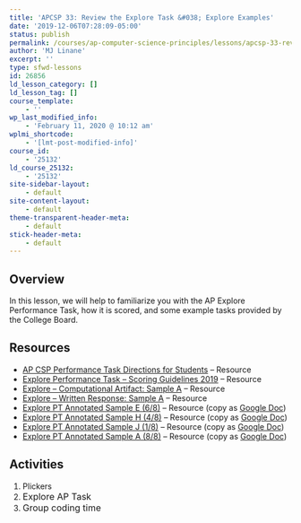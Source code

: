 ```yaml
---
title: 'APCSP 33: Review the Explore Task &#038; Explore Examples'
date: '2019-12-06T07:28:09-05:00'
status: publish
permalink: /courses/ap-computer-science-principles/lessons/apcsp-33-review-the-explore-task-explore-examples
author: 'MJ Linane'
excerpt: ''
type: sfwd-lessons
id: 26856
ld_lesson_category: []
ld_lesson_tag: []
course_template:
    - ''
wp_last_modified_info:
    - 'February 11, 2020 @ 10:12 am'
wplmi_shortcode:
    - '[lmt-post-modified-info]'
course_id:
    - '25132'
ld_course_25132:
    - '25132'
site-sidebar-layout:
    - default
site-content-layout:
    - default
theme-transparent-header-meta:
    - default
stick-header-meta:
    - default
---
```

Overview
--------

In this lesson, we will help to familiarize you with the AP Explore Performance Task, how it is scored, and some example tasks provided by the College Board.

Resources
---------

- [AP CSP Performance Task Directions for Students](https://apcentral.collegeboard.org/pdf/ap-csp-student-task-directions.pdf?course=ap-computer-science-principles) – Resource
- [Explore Performance Task – Scoring Guidelines 2019](https://apcentral.collegeboard.org/pdf/ap-csp-explore-performance-task-scoring-guidelines-2019.pdf) – Resource
- [Explore – Computational Artifact: Sample A](https://secure-media.collegeboard.org/ap/video_audio/ap18-explore-sample-a-artifact.pdf) – Resource
- [Explore – Written Response: Sample A](https://secure-media.collegeboard.org/ap/video_audio/ap18-explore-sample-a-written.pdf) – Resource
- [Explore PT Annotated Sample E (6/8)](https://docs.google.com/document/d/1be7RksKx4xVeWaSU7nNdaefuIUGc6dHEXtGkaQ4WdcY/export?format=pdf) – Resource (copy as [Google Doc](https://docs.google.com/document/d/1be7RksKx4xVeWaSU7nNdaefuIUGc6dHEXtGkaQ4WdcY/copy))
- [Explore PT Annotated Sample H (4/8)](https://docs.google.com/document/d/1BhpF3GSc7G2cphbUV1zD2ZeZZBCAmglkVcLbzabGNQw/export?format=pdf) – Resource (copy as [Google Doc](https://docs.google.com/document/d/1BhpF3GSc7G2cphbUV1zD2ZeZZBCAmglkVcLbzabGNQw/copy))
- [Explore PT Annotated Sample J (1/8)](https://docs.google.com/document/d/19RNHXxV5onNNF3IlVGJQLTBOfnL3AH15r3AszIyKPa8/export?format=pdf) – Resource (copy as [Google Doc](https://docs.google.com/document/d/19RNHXxV5onNNF3IlVGJQLTBOfnL3AH15r3AszIyKPa8/copy))
- [Explore PT Annotated Sample A (8/8)](https://docs.google.com/document/d/1p0k37M4pBdSey8NGYu5UW-g1UaPDXhDiQn2UHYZdjXM/export?format=pdf) – Resource (copy as [Google Doc](https://docs.google.com/document/d/1p0k37M4pBdSey8NGYu5UW-g1UaPDXhDiQn2UHYZdjXM/copy))

Activities
----------

1. Plickers
2. <span style="font-size: 1rem;">Explore AP Task</span>
3. <span style="font-size: 1rem;">Group coding time</span>